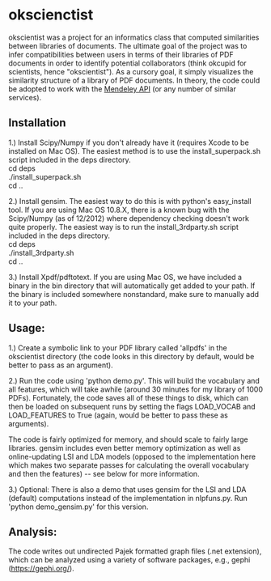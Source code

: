 okscienctist
====
okscientist was a project for an informatics class that computed similarities between libraries of documents.
The ultimate goal of the project was to infer compatibilities between users in terms of their libraries of PDF documents
in order to identify potential collaborators (think okcupid for scientists, hence "okscientist"). As a cursory goal, 
it simply visualizes the similarity structure of a library of PDF documents. In theory, the code could be adopted to work 
with the [Mendeley API](http://dev.mendeley.com/) (or any number of similar services).

Installation
----
1.) Install Scipy/Numpy if you don't already have it (requires Xcode to be installed on Mac OS).
The easiest method is to use the install_superpack.sh script included in the deps directory.  
cd deps  
./install_superpack.sh  
cd ..  

2.) Install gensim. The easiest way to do this is with python's easy_install tool. If you are
using Mac OS 10.8.X, there is a known bug with the Scipy/Numpy (as of 12/2012) where dependency
checking doesn't work quite properly. The easiest way is to run the install_3rdparty.sh script
included in the deps directory.  
cd deps  
./install_3rdparty.sh  
cd ..  

3.) Install Xpdf/pdftotext. If you are using Mac OS, we have included a binary in the bin
directory that will automatically get added to your path. If the binary is included somewhere
nonstandard, make sure to manually add it to your path.

Usage:
----
1.) Create a symbolic link to your PDF library called 'allpdfs' in the okscientist directory
(the code looks in this directory by default, would be better to pass as an argument).

2.) Run the code using 'python demo.py'. This will build the vocabulary and all features, 
which will take awhile (around 30 minutes for my library of 1000 PDFs). Fortunately, the code 
saves all of these things to disk, which can then be loaded on subsequent runs by setting the
flags LOAD_VOCAB and LOAD_FEATURES to True (again, would be better to pass these as arguments).

The code is fairly optimized for memory, and should scale to fairly large libraries. gensim
includes even better memory optimization as well as online-updating LSI and LDA models (opposed 
to the implementation here which makes two separate passes for calculating the overall vocabulary
and then the features) -- see below for more information.

3.) Optional: There is also a demo that uses gensim for the LSI and LDA (default) computations
instead of the implementation in nlpfuns.py. Run 'python demo_gensim.py' for this version.

Analysis:
----
The code writes out undirected Pajek formatted graph files (.net extension), which can be 
analyzed using a variety of software packages, e.g., gephi (https://gephi.org/).
